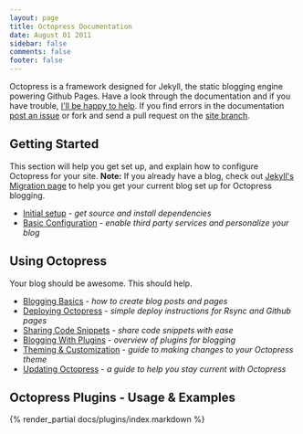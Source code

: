 ```yaml
---
layout: page
title: Octopress Documentation
date: August 01 2011
sidebar: false
comments: false
footer: false
---
```


Octopress is a framework designed for Jekyll, the static blogging engine powering Github Pages. Have a look through
the documentation and if you have trouble, [I'll be happy to help](/help). If you find errors in the documentation
[post an issue](https://github.com/imathis/octopress/issues) or fork and send a pull request on the [site branch](https://github.com/imathis/octopress/tree/site).

## Getting Started
This section will help you get set up, and explain how to configure Octopress for your site.
**Note:** If you already have a blog, check out [Jekyll's Migration page](https://github.com/mojombo/jekyll/wiki/blog-migrations) to help you get your current blog set up for Octopress blogging.

- [Initial setup](/docs/setup) - *get source and install dependencies*
- [Basic Configuration](/docs/configuring) - *enable third party services and personalize your blog*

## Using Octopress
Your blog should be awesome. This should help.

- [Blogging Basics](/docs/blogging) - *how to create blog posts and pages*
- [Deploying Octopress](/docs/deploying) - *simple deploy instructions for Rsync and Github pages*
- [Sharing Code Snippets](/docs/blogging/code) - *share code snippets with ease*
- [Blogging With Plugins](/docs/blogging/plugins) - *overview of plugins for blogging*
- [Theming & Customization](/docs/theme) - *guide to making changes to your Octopress theme*
- [Updating Octopress](/docs/updating) - *a guide to help you stay current with Octopress*

## Octopress Plugins - Usage & Examples
{% render_partial docs/plugins/index.markdown %}
